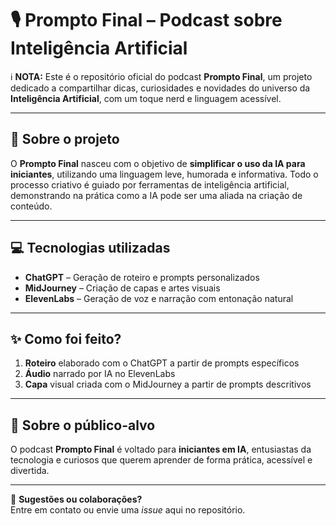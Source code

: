 # 🎙️ Prompto Final – Podcast sobre Inteligência Artificial

ℹ️ **NOTA:** Este é o repositório oficial do podcast **Prompto Final**, um projeto dedicado a compartilhar dicas, curiosidades e novidades do universo da **Inteligência Artificial**, com um toque nerd e linguagem acessível.

---

## 🧠 Sobre o projeto

O **Prompto Final** nasceu com o objetivo de **simplificar o uso da IA para iniciantes**, utilizando uma linguagem leve, humorada e informativa. Todo o processo criativo é guiado por ferramentas de inteligência artificial, demonstrando na prática como a IA pode ser uma aliada na criação de conteúdo.

---

## 💻 Tecnologias utilizadas

- **ChatGPT** – Geração de roteiro e prompts personalizados
- **MidJourney** – Criação de capas e artes visuais
- **ElevenLabs** – Geração de voz e narração com entonação natural

---

## ✨ Como foi feito?

1. **Roteiro** elaborado com o ChatGPT a partir de prompts específicos
2. **Áudio** narrado por IA no ElevenLabs
3. **Capa** visual criada com o MidJourney a partir de prompts descritivos

---

## 🚀 Sobre o público-alvo

O podcast **Prompto Final** é voltado para **iniciantes em IA**, entusiastas da tecnologia e curiosos que querem aprender de forma prática, acessível e divertida.

---

📩 **Sugestões ou colaborações?**  
Entre em contato ou envie uma *issue* aqui no repositório.


